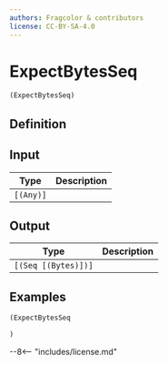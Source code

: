 ```yaml
---
authors: Fragcolor & contributors
license: CC-BY-SA-4.0
---
```



# ExpectBytesSeq

```clojure
(ExpectBytesSeq)
```


## Definition




## Input

| Type | Description |
|------|-------------|
| `[(Any)]` |  |


## Output

| Type | Description |
|------|-------------|
| `[(Seq [(Bytes)])]` |  |


## Examples

```clojure
(ExpectBytesSeq

)
```


--8<-- "includes/license.md"

